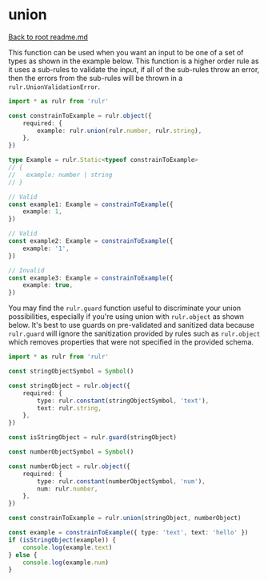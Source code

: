# union

[Back to root readme.md](../../../readme.md)

This function can be used when you want an input to be one of a set of types as shown in the example below. This function is a higher order rule as it uses a sub-rules to validate the input, if all of the sub-rules throw an error, then the errors from the sub-rules will be thrown in a `rulr.UnionValidationError`.

```ts
import * as rulr from 'rulr'

const constrainToExample = rulr.object({
	required: {
		example: rulr.union(rulr.number, rulr.string),
	},
})

type Example = rulr.Static<typeof constrainToExample>
// {
//   example: number | string
// }

// Valid
const example1: Example = constrainToExample({
	example: 1,
})

// Valid
const example2: Example = constrainToExample({
	example: '1',
})

// Invalid
const example3: Example = constrainToExample({
	example: true,
})
```

You may find the `rulr.guard` function useful to discriminate your union possibilities, especially if you're using union with `rulr.object` as shown below. It's best to use guards on pre-validated and sanitized data because `rulr.guard` will ignore the sanitization provided by rules such as `rulr.object` which removes properties that were not specified in the provided schema.

```ts
import * as rulr from 'rulr'

const stringObjectSymbol = Symbol()

const stringObject = rulr.object({
	required: {
		type: rulr.constant(stringObjectSymbol, 'text'),
		text: rulr.string,
	},
})

const isStringObject = rulr.guard(stringObject)

const numberObjectSymbol = Symbol()

const numberObject = rulr.object({
	required: {
		type: rulr.constant(numberObjectSymbol, 'num'),
		num: rulr.number,
	},
})

const constrainToExample = rulr.union(stringObject, numberObject)

const example = constrainToExample({ type: 'text', text: 'hello' })
if (isStringObject(example)) {
	console.log(example.text)
} else {
	console.log(example.num)
}
```
